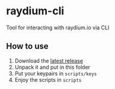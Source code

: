# raydium-cli

Tool for interacting with raydium.io via CLI

## How to use

1. Download the [latest release](https://github.com/diman-io/raydium-cli-public/releases/latest)
2. Unpack it and put in this folder
3. Put your keypairs in `scripts/keys`
4. Enjoy the scripts in `scripts`
